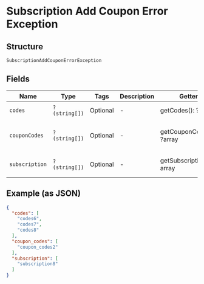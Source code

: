 
# Subscription Add Coupon Error Exception

## Structure

`SubscriptionAddCouponErrorException`

## Fields

| Name | Type | Tags | Description | Getter | Setter |
|  --- | --- | --- | --- | --- | --- |
| `codes` | `?(string[])` | Optional | - | getCodes(): ?array | setCodes(?array codes): void |
| `couponCodes` | `?(string[])` | Optional | - | getCouponCodes(): ?array | setCouponCodes(?array couponCodes): void |
| `subscription` | `?(string[])` | Optional | - | getSubscription(): ?array | setSubscription(?array subscription): void |

## Example (as JSON)

```json
{
  "codes": [
    "codes6",
    "codes7",
    "codes8"
  ],
  "coupon_codes": [
    "coupon_codes2"
  ],
  "subscription": [
    "subscription8"
  ]
}
```


